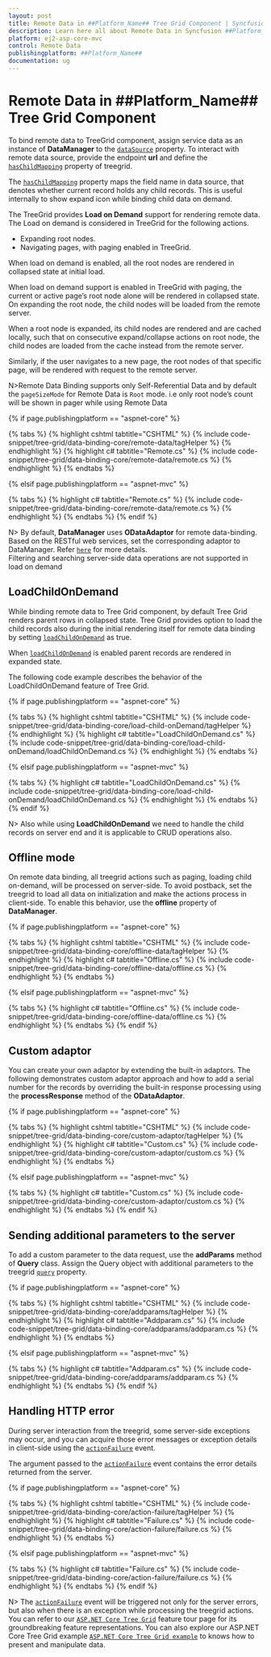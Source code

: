 ```yaml
---
layout: post
title: Remote Data in ##Platform_Name## Tree Grid Component | Syncfusion
description: Learn here all about Remote Data in Syncfusion ##Platform_Name## Tree Grid component of Syncfusion Essential JS 2 and more.
platform: ej2-asp-core-mvc
control: Remote Data
publishingplatform: ##Platform_Name##
documentation: ug
---
```


# Remote Data in ##Platform_Name## Tree Grid Component

To bind remote data to TreeGrid component, assign service data as an instance of **DataManager** to the [`dataSource`](https://help.syncfusion.com/cr/cref_files/aspnetcore-js2/Syncfusion.EJ2~Syncfusion.EJ2.TreeGrid.TreeGrid~DataSource.html) property. To interact with remote data source,  provide the endpoint **url** and define the [`hasChildMapping`](https://help.syncfusion.com/cr/cref_files/aspnetcore-js2/Syncfusion.EJ2~Syncfusion.EJ2.TreeGrid.TreeGrid~HasChildMapping.html) property of treegrid.

The [`hasChildMapping`](https://help.syncfusion.com/cr/cref_files/aspnetcore-js2/Syncfusion.EJ2~Syncfusion.EJ2.TreeGrid.TreeGrid~HasChildMapping.html) property maps the field name in data source, that denotes whether current record holds any child records. This is useful internally to show expand icon while binding child data on demand.

The TreeGrid provides **Load on Demand** support for rendering remote data. The Load on demand is considered in TreeGrid for the following actions.

* Expanding root nodes.
* Navigating pages, with paging enabled in TreeGrid.

When load on demand is enabled, all the root nodes are rendered in collapsed state at initial load.

When load on demand support is enabled in TreeGrid with paging, the current or active page’s root node alone will be rendered in collapsed state. On expanding the root node, the child nodes will be loaded from the remote server.

When a root node is expanded, its child nodes are rendered and are cached locally, such that on consecutive expand/collapse actions on root node, the child nodes are loaded from the cache instead from the remote server.

Similarly, if the user navigates to a new page, the root nodes of that specific page, will be rendered with request to the remote server.

N>Remote Data Binding supports only Self-Referential Data and by default the `pageSizeMode` for Remote Data is `Root` mode. i.e only root node’s count will be shown in pager while using Remote Data

{% if page.publishingplatform == "aspnet-core" %}

{% tabs %}
{% highlight cshtml tabtitle="CSHTML" %}
{% include code-snippet/tree-grid/data-binding-core/remote-data/tagHelper %}
{% endhighlight %}
{% highlight c# tabtitle="Remote.cs" %}
{% include code-snippet/tree-grid/data-binding-core/remote-data/remote.cs %}
{% endhighlight %}
{% endtabs %}

{% elsif page.publishingplatform == "aspnet-mvc" %}

{% tabs %}
{% highlight c# tabtitle="Remote.cs" %}
{% include code-snippet/tree-grid/data-binding-core/remote-data/remote.cs %}
{% endhighlight %}
{% endtabs %}
{% endif %}



N> By default, **DataManager** uses **ODataAdaptor** for remote data-binding.
<br/> Based on the RESTful web services, set the corresponding adaptor to DataManager. Refer [`here`](https://ej2.syncfusion.com/documentation/data/adaptors/?no-cache=1) for more details.
<br/> Filtering and searching server-side data operations are not supported in load on demand

## LoadChildOnDemand

While binding remote data to Tree Grid component, by default Tree Grid renders parent rows in collapsed state. Tree Grid provides option to load the child records also during the initial rendering itself for remote data binding by setting [`loadChildOnDemand`](https://help.syncfusion.com/cr/aspnetcore-js2/Syncfusion.EJ2.TreeGrid.TreeGrid.html#Syncfusion_EJ2_TreeGrid_TreeGrid_LoadChildOnDemand) as true.

When [`loadChildOnDemand`](https://help.syncfusion.com/cr/aspnetcore-js2/Syncfusion.EJ2.TreeGrid.TreeGrid.html#Syncfusion_EJ2_TreeGrid_TreeGrid_LoadChildOnDemand) is enabled parent records are rendered in expanded state.

The following code example describes the behavior of the LoadChildOnDemand feature of Tree Grid.

{% if page.publishingplatform == "aspnet-core" %}

{% tabs %}
{% highlight cshtml tabtitle="CSHTML" %}
{% include code-snippet/tree-grid/data-binding-core/load-child-onDemand/tagHelper %}
{% endhighlight %}
{% highlight c# tabtitle="LoadChildOnDemand.cs" %}
{% include code-snippet/tree-grid/data-binding-core/load-child-onDemand/loadChildOnDemand.cs %}
{% endhighlight %}
{% endtabs %}

{% elsif page.publishingplatform == "aspnet-mvc" %}

{% tabs %}
{% highlight c# tabtitle="LoadChildOnDemand.cs" %}
{% include code-snippet/tree-grid/data-binding-core/load-child-onDemand/loadChildOnDemand.cs %}
{% endhighlight %}
{% endtabs %}
{% endif %}



N> Also while using **LoadChildOnDemand** we need to handle the child records on server end and it is applicable to CRUD operations also.

## Offline mode

On remote data binding, all treegrid actions such as paging, loading child on-demand, will be processed on server-side. To avoid postback, set the treegrid to load all data on initialization and make the actions process in client-side. To enable this behavior, use the **offline** property of **DataManager**.

{% if page.publishingplatform == "aspnet-core" %}

{% tabs %}
{% highlight cshtml tabtitle="CSHTML" %}
{% include code-snippet/tree-grid/data-binding-core/offline-data/tagHelper %}
{% endhighlight %}
{% highlight c# tabtitle="Offline.cs" %}
{% include code-snippet/tree-grid/data-binding-core/offline-data/offline.cs %}
{% endhighlight %}
{% endtabs %}

{% elsif page.publishingplatform == "aspnet-mvc" %}

{% tabs %}
{% highlight c# tabtitle="Offline.cs" %}
{% include code-snippet/tree-grid/data-binding-core/offline-data/offline.cs %}
{% endhighlight %}
{% endtabs %}
{% endif %}



## Custom adaptor

You can create your own adaptor by extending the built-in adaptors. The following demonstrates custom adaptor approach and how to add a serial number for the records by overriding the built-in response processing using the **processResponse** method of the **ODataAdaptor**.

{% if page.publishingplatform == "aspnet-core" %}

{% tabs %}
{% highlight cshtml tabtitle="CSHTML" %}
{% include code-snippet/tree-grid/data-binding-core/custom-adaptor/tagHelper %}
{% endhighlight %}
{% highlight c# tabtitle="Custom.cs" %}
{% include code-snippet/tree-grid/data-binding-core/custom-adaptor/custom.cs %}
{% endhighlight %}
{% endtabs %}

{% elsif page.publishingplatform == "aspnet-mvc" %}

{% tabs %}
{% highlight c# tabtitle="Custom.cs" %}
{% include code-snippet/tree-grid/data-binding-core/custom-adaptor/custom.cs %}
{% endhighlight %}
{% endtabs %}
{% endif %}



## Sending additional parameters to the server

To add a custom parameter to the data request, use the **addParams** method of **Query** class. Assign the Query object with additional parameters to the treegrid [`query`](https://help.syncfusion.com/cr/cref_files/aspnetcore-js2/Syncfusion.EJ2~Syncfusion.EJ2.TreeGrid.TreeGrid~Query.html) property.

{% if page.publishingplatform == "aspnet-core" %}

{% tabs %}
{% highlight cshtml tabtitle="CSHTML" %}
{% include code-snippet/tree-grid/data-binding-core/addparams/tagHelper %}
{% endhighlight %}
{% highlight c# tabtitle="Addparam.cs" %}
{% include code-snippet/tree-grid/data-binding-core/addparams/addparam.cs %}
{% endhighlight %}
{% endtabs %}

{% elsif page.publishingplatform == "aspnet-mvc" %}

{% tabs %}
{% highlight c# tabtitle="Addparam.cs" %}
{% include code-snippet/tree-grid/data-binding-core/addparams/addparam.cs %}
{% endhighlight %}
{% endtabs %}
{% endif %}



## Handling HTTP error

During server interaction from the treegrid, some server-side exceptions may occur, and you can acquire those error messages or exception details in client-side using the [`actionFailure`](https://help.syncfusion.com/cr/cref_files/aspnetcore-js2/Syncfusion.EJ2~Syncfusion.EJ2.TreeGrid.TreeGrid~ActionFailure.html) event.

The argument passed to the [`actionFailure`](https://help.syncfusion.com/cr/cref_files/aspnetcore-js2/Syncfusion.EJ2~Syncfusion.EJ2.TreeGrid.TreeGrid~ActionFailure.html) event contains the error details returned from the server.

{% if page.publishingplatform == "aspnet-core" %}

{% tabs %}
{% highlight cshtml tabtitle="CSHTML" %}
{% include code-snippet/tree-grid/data-binding-core/action-failure/tagHelper %}
{% endhighlight %}
{% highlight c# tabtitle="Failure.cs" %}
{% include code-snippet/tree-grid/data-binding-core/action-failure/failure.cs %}
{% endhighlight %}
{% endtabs %}

{% elsif page.publishingplatform == "aspnet-mvc" %}

{% tabs %}
{% highlight c# tabtitle="Failure.cs" %}
{% include code-snippet/tree-grid/data-binding-core/action-failure/failure.cs %}
{% endhighlight %}
{% endtabs %}
{% endif %}



N> The [`actionFailure`](https://help.syncfusion.com/cr/cref_files/aspnetcore-js2/Syncfusion.EJ2~Syncfusion.EJ2.TreeGrid.TreeGrid~ActionFailure.html) event will be triggered not only for the server errors, but also when there is an exception while processing the treegrid actions.
<br/> You can refer to our  [`ASP.NET Core Tree Grid`](https://www.syncfusion.com/aspnet-core-ui-controls/tree-grid) feature tour page for its groundbreaking feature representations. You can also explore our ASP.NET Core Tree Grid example [`ASP.NET Core Tree Grid example`](https://ej2.syncfusion.com/aspnetcore/TreeGrid/Overview#/material) to knows how to present and manipulate data.